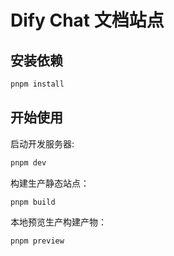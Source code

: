 # Dify Chat 文档站点

## 安装依赖

```bash
pnpm install
```

## 开始使用

启动开发服务器:

```bash
pnpm dev
```

构建生产静态站点：

```bash
pnpm build
```

本地预览生产构建产物：

```bash
pnpm preview
```
